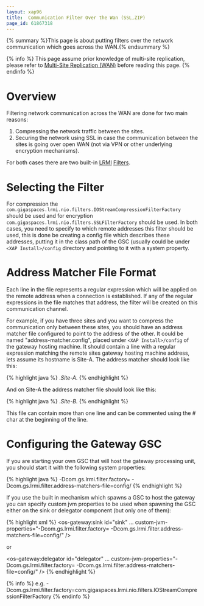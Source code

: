```yaml
---
layout: xap96
title:  Communication Filter Over the Wan (SSL,ZIP)
page_id: 61867318
---
```


{% summary %}This page is about putting filters over the network communication which goes across the WAN.{% endsummary %}

{% info %}
This page assume prior knowledge of multi-site replication, please refer to [Multi-Site Replication (WAN)](/xap96/multi-site-replication-over-the-wan.html) before reading this page.
{% endinfo %}

# Overview

Filtering network communication across the WAN are done for two main reasons:

1. Compressing the network traffic between the sites.
1. Securing the network using SSL in case the communication between the sites is going over open WAN (not via VPN or other underlying encryption mechanisms).

For both cases there are two built-in [LRMI](/xap96/communication-protocol.html) [Filters](/xap96/securing-the-transport-layer-(using-ssl).html).

# Selecting the Filter

For compression the `com.gigaspaces.lrmi.nio.filters.IOStreamCompressionFilterFactory` should be used and for encryption `com.gigaspaces.lrmi.nio.filters.SSLFilterFactory` should be used.
In both cases, you need to specify to which remote addresses this filter should be used, this is done be creating a config file which describes these addresses, putting it in the class path of the GSC (usually could be under `<XAP Install>/config` directory and pointing to it with a system property.

# Address Matcher File Format

Each line in the file represents a regular expression which will be applied on the remote address when a connection is established. If any of the regular expressions in the file matches that address, the filter will be created on this communication channel.

For example, if you have three sites and you want to compress the communication only between these sites, you should have an address matcher file configured to point to
the address of the other. It could be named "address-matcher.config", placed under `<XAP Install>/config` of the gateway hosting machine.
It should contain a line with a regular expression matching the remote sites gateway hosting machine address, lets assume its hostname is Site-A.
The address matcher should look like this:

{% highlight java %}
.*Site-A.*
{% endhighlight %}

And on Site-A the address matcher file should look like this:

{% highlight java %}
.*Site-B.*
{% endhighlight %}

This file can contain more than one line and can be commented using the # char at the beginning of the line.

# Configuring the Gateway GSC

If you are starting your own GSC that will host the gateway processing unit, you should start it with the following system properties:

{% highlight java %}
-Dcom.gs.lrmi.filter.factory=<filter name>
-Dcom.gs.lrmi.filter.address-matchers-file=config/<file name>
{% endhighlight %}

If you use the built in mechanism which spawns a GSC to host the gateway you can specify custom jvm properties to be used when spawning the GSC either on the sink or delegator component (but only one of them):

{% highlight xml %}
<os-gateway:sink id="sink"  ...
  custom-jvm-properties="-Dcom.gs.lrmi.filter.factory=<filter name> -Dcom.gs.lrmi.filter.address-matchers-file=config/<file name>" />

or

<os-gateway:delegator id="delegator" ...
  custom-jvm-properties="-Dcom.gs.lrmi.filter.factory=<filter name> -Dcom.gs.lrmi.filter.address-matchers-file=config/<file name>" />
{% endhighlight %}

{% info %}
e.g. -Dcom.gs.lrmi.filter.factory=com.gigaspaces.lrmi.nio.filters.IOStreamCompressionFilterFactory
{% endinfo %}
